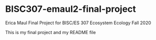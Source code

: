 # BISC307-emaul2-final-project
Erica Maul Final Project for BISC/ES 307 Ecosystem Ecology Fall 2020

This is my final project and my README file